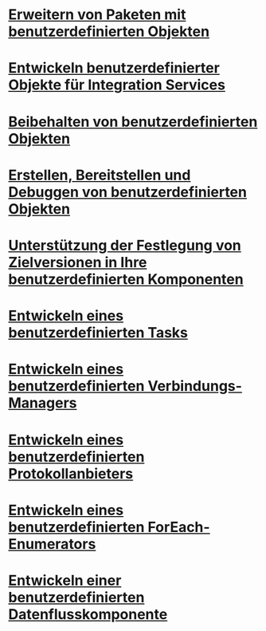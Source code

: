 # [Erweitern von Paketen mit benutzerdefinierten Objekten](extending-packages-with-custom-objects.md)
# [Entwickeln benutzerdefinierter Objekte für Integration Services](developing-custom-objects-for-integration-services.md)
# [Beibehalten von benutzerdefinierten Objekten](persisting-custom-objects.md)
# [Erstellen, Bereitstellen und Debuggen von benutzerdefinierten Objekten](building-deploying-and-debugging-custom-objects.md)
# [Unterstützung der Festlegung von Zielversionen in Ihre benutzerdefinierten Komponenten](support-multi-targeting-in-your-custom-components.md)
# [Entwickeln eines benutzerdefinierten Tasks](../../integration-services/extending-packages-custom-objects/task/developing-a-custom-task.md)
# [Entwickeln eines benutzerdefinierten Verbindungs-Managers](../../integration-services/extending-packages-custom-objects/connection-manager/developing-a-custom-connection-manager.md)
# [Entwickeln eines benutzerdefinierten Protokollanbieters](../../integration-services/extending-packages-custom-objects/log-provider/developing-a-custom-log-provider.md)
# [Entwickeln eines benutzerdefinierten ForEach-Enumerators](foreach-enumerator/developing-a-custom-foreach-enumerator.md)
# [Entwickeln einer benutzerdefinierten Datenflusskomponente](data-flow/developing-a-custom-data-flow-component.md)
